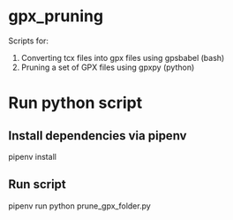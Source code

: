 # gpx\_pruning

Scripts for:
1. Converting tcx files into gpx files using gpsbabel (bash)
2. Pruning a set of GPX files using gpxpy (python)

# Run python script
## Install dependencies via pipenv
pipenv install

## Run script
pipenv run python prune_gpx_folder.py
